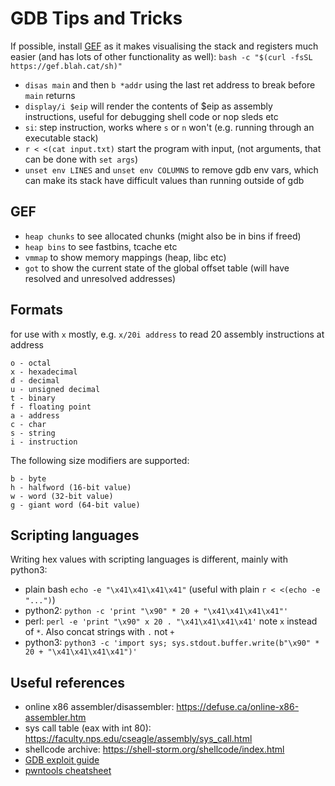 # GDB Tips and Tricks

If possible, install [GEF](https://github.com/hugsy/gef) as it makes visualising the stack and registers much easier (and has lots of other functionality as well): `bash -c "$(curl -fsSL https://gef.blah.cat/sh)"`

- `disas main` and then `b *addr` using the last ret address to break before `main` returns
- `display/i $eip` will render the contents of $eip as assembly instructions, useful for debugging shell code or nop sleds etc
- `si`: step instruction, works where `s` or `n` won't (e.g. running through an executable stack)
- `r < <(cat input.txt)` start the program with input, (not arguments, that can be done with `set args`)
- `unset env LINES` and `unset env COLUMNS` to remove gdb env vars, which can make its stack have difficult values than running outside of gdb

## GEF

- `heap chunks` to see allocated chunks (might also be in bins if freed)
- `heap bins` to see fastbins, tcache etc
- `vmmap` to show memory mappings (heap, libc etc)
- `got` to show the current state of the global offset table (will have resolved and unresolved addresses)

## Formats

for use with `x` mostly, e.g. `x/20i address` to read 20 assembly instructions at address

    o - octal
    x - hexadecimal
    d - decimal
    u - unsigned decimal
    t - binary
    f - floating point
    a - address
    c - char
    s - string
    i - instruction

The following size modifiers are supported:

    b - byte
    h - halfword (16-bit value)
    w - word (32-bit value)
    g - giant word (64-bit value)

## Scripting languages

Writing hex values with scripting languages is different, mainly with python3:

- plain bash `echo -e "\x41\x41\x41\x41"` (useful with plain `r < <(echo -e "...")`)
- python2: `python -c 'print "\x90" * 20 + "\x41\x41\x41\x41"'`
- perl: `perl -e 'print "\x90" x 20 . "\x41\x41\x41\x41'` note `x` instead of `*`. Also concat strings with `.` not `+`
- python3: `python3 -c 'import sys; sys.stdout.buffer.write(b"\x90" * 20 + "\x41\x41\x41\x41")'`

## Useful references

- online x86 assembler/disassembler: https://defuse.ca/online-x86-assembler.htm
- sys call table (eax with int 80): https://faculty.nps.edu/cseagle/assembly/sys_call.html
- shellcode archive: https://shell-storm.org/shellcode/index.html
- [GDB exploit guide](https://www.exploit-db.com/papers/13205)
- [pwntools cheatsheet](https://gist.github.com/ChrisPritchard/871e6aab0400e41b8158d2fcbbd38ac5)
